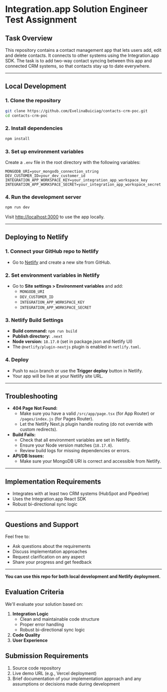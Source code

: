 # Integration.app Solution Engineer Test Assignment

## Task Overview

This repository contains a contact management app that lets users add, edit and delete contacts. It connects to other systems using the Integration.app SDK. The task is to add two-way contact syncing between this app and connected CRM systems, so that contacts stay up to date everywhere.

---

## Local Development

### 1. Clone the repository
```bash
git clone https://github.com/EvelinaBuiciag/contacts-crm-poc.git
cd contacts-crm-poc
```

### 2. Install dependencies
```bash
npm install
```

### 3. Set up environment variables
Create a `.env` file in the root directory with the following variables:
```
MONGODB_URI=your_mongodb_connection_string
DEV_CUSTOMER_ID=your_dev_customer_id
INTEGRATION_APP_WORKSPACE_KEY=your_integration_app_workspace_key
INTEGRATION_APP_WORKSPACE_SECRET=your_integration_app_workspace_secret
```

### 4. Run the development server
```bash
npm run dev
```
Visit [http://localhost:3000](http://localhost:3000) to use the app locally.

---

## Deploying to Netlify

### 1. Connect your GitHub repo to Netlify
- Go to [Netlify](https://app.netlify.com/) and create a new site from GitHub.

### 2. Set environment variables in Netlify
- Go to **Site settings > Environment variables** and add:
  - `MONGODB_URI`
  - `DEV_CUSTOMER_ID`
  - `INTEGRATION_APP_WORKSPACE_KEY`
  - `INTEGRATION_APP_WORKSPACE_SECRET`

### 3. Netlify Build Settings
- **Build command:** `npm run build`
- **Publish directory:** `.next`
- **Node version:** `18.17.0` (set in package.json and Netlify UI)
- The `@netlify/plugin-nextjs` plugin is enabled in `netlify.toml`.

### 4. Deploy
- Push to `main` branch or use the **Trigger deploy** button in Netlify.
- Your app will be live at your Netlify site URL.

---

## Troubleshooting
- **404 Page Not Found:**
  - Make sure you have a valid `/src/app/page.tsx` (for App Router) or `/pages/index.js` (for Pages Router).
  - Let the Netlify Next.js plugin handle routing (do not override with custom redirects).
- **Build Fails:**
  - Check that all environment variables are set in Netlify.
  - Ensure your Node version matches (`18.17.0`).
  - Review build logs for missing dependencies or errors.
- **API/DB Issues:**
  - Make sure your MongoDB URI is correct and accessible from Netlify.

---

## Implementation Requirements

- Integrates with at least two CRM systems (HubSpot and Pipedrive)
- Uses the Integration.app React SDK
- Robust bi-directional sync logic

---

## Questions and Support
Feel free to:
- Ask questions about the requirements
- Discuss implementation approaches
- Request clarification on any aspect
- Share your progress and get feedback

---

**You can use this repo for both local development and Netlify deployment.**

## Evaluation Criteria

We'll evaluate your solution based on:
1. **Integration Logic**
   - Clean and maintainable code structure
   - Proper error handling
   - Robust bi-directional sync logic
2. **Code Quality**
3. **User Experience**


## Submission Requirements

1. Source code repository
2. Live demo URL (e.g., Vercel deployment)
3. Brief documentation of your implementation approach and any assumptions or decisions made during development